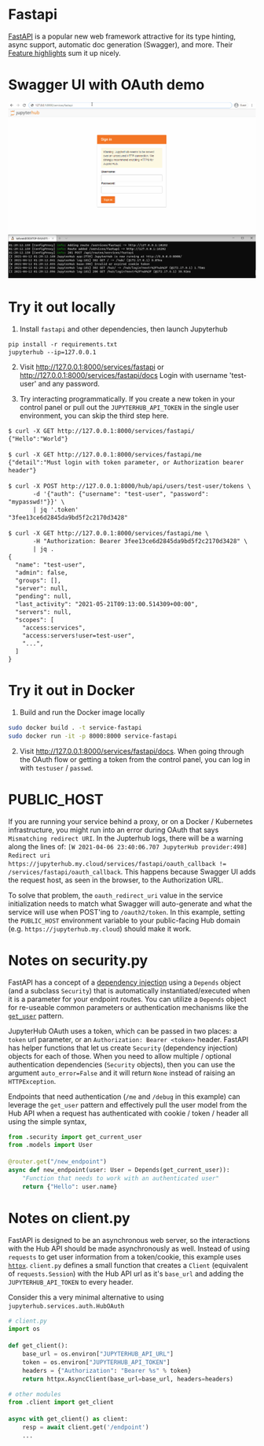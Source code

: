 # Fastapi

[FastAPI](https://fastapi.tiangolo.com/) is a popular new web framework attractive for its type hinting, async support, automatic doc generation (Swagger), and more. Their [Feature highlights](https://fastapi.tiangolo.com/features/) sum it up nicely.

# Swagger UI with OAuth demo

![Fastapi Service Example](./fastapi_example.gif)

# Try it out locally

1. Install `fastapi` and other dependencies, then launch Jupyterhub

```
pip install -r requirements.txt
jupyterhub --ip=127.0.0.1
```

2. Visit http://127.0.0.1:8000/services/fastapi or http://127.0.0.1:8000/services/fastapi/docs
   Login with username 'test-user' and any password.

3. Try interacting programmatically. If you create a new token in your control panel or pull out the `JUPYTERHUB_API_TOKEN` in the single user environment, you can skip the third step here.

```
$ curl -X GET http://127.0.0.1:8000/services/fastapi/
{"Hello":"World"}

$ curl -X GET http://127.0.0.1:8000/services/fastapi/me
{"detail":"Must login with token parameter, or Authorization bearer header"}

$ curl -X POST http://127.0.0.1:8000/hub/api/users/test-user/tokens \
       -d '{"auth": {"username": "test-user", "password": "mypasswd!"}}' \
       | jq '.token'
"3fee13ce6d2845da9bd5f2c2170d3428"

$ curl -X GET http://127.0.0.1:8000/services/fastapi/me \
       -H "Authorization: Bearer 3fee13ce6d2845da9bd5f2c2170d3428" \
       | jq .
{
  "name": "test-user",
  "admin": false,
  "groups": [],
  "server": null,
  "pending": null,
  "last_activity": "2021-05-21T09:13:00.514309+00:00",
  "servers": null,
  "scopes": [
    "access:services",
    "access:servers!user=test-user",
    "...",
  ]
}
```

# Try it out in Docker

1. Build and run the Docker image locally

```bash
sudo docker build . -t service-fastapi
sudo docker run -it -p 8000:8000 service-fastapi
```

2. Visit http://127.0.0.1:8000/services/fastapi/docs. When going through the OAuth flow or getting a token from the control panel, you can log in with `testuser` / `passwd`.

# PUBLIC_HOST

If you are running your service behind a proxy, or on a Docker / Kubernetes infrastructure, you might run into an error during OAuth that says `Mismatching redirect URI`. In the Jupterhub logs, there will be a warning along the lines of: `[W 2021-04-06 23:40:06.707 JupyterHub provider:498] Redirect uri https://jupyterhub.my.cloud/services/fastapi/oauth_callback != /services/fastapi/oauth_callback`. This happens because Swagger UI adds the request host, as seen in the browser, to the Authorization URL.

To solve that problem, the `oauth_redirect_uri` value in the service initialization needs to match what Swagger will auto-generate and what the service will use when POST'ing to `/oauth2/token`. In this example, setting the `PUBLIC_HOST` environment variable to your public-facing Hub domain (e.g. `https://jupyterhub.my.cloud`) should make it work.

# Notes on security.py

FastAPI has a concept of a [dependency injection](https://fastapi.tiangolo.com/tutorial/dependencies) using a `Depends` object (and a subclass `Security`) that is automatically instantiated/executed when it is a parameter for your endpoint routes. You can utilize a `Depends` object for re-useable common parameters or authentication mechanisms like the [`get_user`](https://fastapi.tiangolo.com/tutorial/security/get-current-user) pattern.

JupyterHub OAuth uses a token, which can be passed in two places: a `token` url parameter, or an `Authorization: Bearer <token>` header. FastAPI has helper functions that let us create `Security` (dependency injection) objects for each of those. When you need to allow multiple / optional authentication dependencies (`Security` objects), then you can use the argument `auto_error=False` and it will return `None` instead of raising an `HTTPException`.

Endpoints that need authentication (`/me` and `/debug` in this example) can leverage the `get_user` pattern and effectively pull the user model from the Hub API when a request has authenticated with cookie / token / header all using the simple syntax,

```python
from .security import get_current_user
from .models import User

@router.get("/new_endpoint")
async def new_endpoint(user: User = Depends(get_current_user)):
    "Function that needs to work with an authenticated user"
    return {"Hello": user.name}
```

# Notes on client.py

FastAPI is designed to be an asynchronous web server, so the interactions with the Hub API should be made asynchronously as well. Instead of using `requests` to get user information from a token/cookie, this example uses [`httpx`](https://www.python-httpx.org/). `client.py` defines a small function that creates a `Client` (equivalent of `requests.Session`) with the Hub API url as it's `base_url` and adding the `JUPYTERHUB_API_TOKEN` to every header.

Consider this a very minimal alternative to using `jupyterhub.services.auth.HubOAuth`

```python
# client.py
import os

def get_client():
    base_url = os.environ["JUPYTERHUB_API_URL"]
    token = os.environ["JUPYTERHUB_API_TOKEN"]
    headers = {"Authorization": "Bearer %s" % token}
    return httpx.AsyncClient(base_url=base_url, headers=headers)
```

```python
# other modules
from .client import get_client

async with get_client() as client:
    resp = await client.get('/endpoint')
    ...
```
